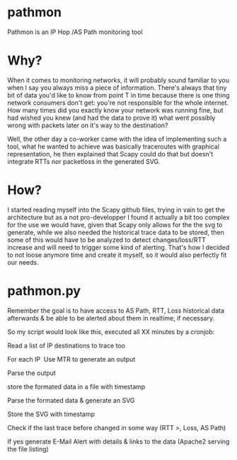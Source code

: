 # pathmon
Pathmon is an IP Hop /AS Path monitoring tool

# Why?

When it comes to monitoring networks, it will probably sound familiar to you when I say you always miss a piece of information. There's always that tiny bit of data you'd like to know from point T in time because there is one thing network consumers don't get: you're not responsible for the whole internet. How many times did you exactly know your network was running fine, but had wished you knew (and had the data to prove it) what went possibly wrong with packets later on it's way to the destination?

Well, the other day a co-worker came with the idea of implementing such a tool, what he wanted to achieve was basically traceroutes with graphical representation, he then explained that Scapy could do that but doesn't integrate RTTs nor packetloss in the generated SVG.

# How?

I started reading myself into the Scapy github files, trying in vain to get the architecture but as a not pro-developper I found it actually a bit too complex for the use we would have, given that Scapy only allows for the the svg to generate, while we also needed the historical trace data to be stored, then some of this would have to be analyzed to detect changes/loss/RTT increase and will need to trigger some kind of alerting. That's how I decided to not loose anymore time and create it myself, so it would also perfectly fit our needs.

# pathmon.py

Remember the goal is to have access to AS Path, RTT, Loss historical data afterwards & be able to be alerted about them in realtime, if necessary.

So my script would look like this, executed all XX minutes by a cronjob:

Read a list of IP destinations to trace too

For each IP 
  Use MTR to generate an output
  
  Parse the output
  
  store the formated data in a file with timestamp
  
  Parse the formated data & generate an SVG
  
  Store the SVG with timestamp
  
  Check if the last trace before changed in some way (RTT >, Loss, AS Path)
  
  If yes generate E-Mail Alert with details & links to the data (Apache2 serving the file listing)
 
